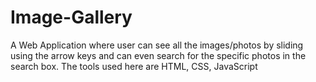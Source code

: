# Image-Gallery

A Web Application where user can see all the images/photos by sliding using the arrow keys and can even search for the specific photos in the search box.
The tools used here are HTML, CSS, JavaScript
